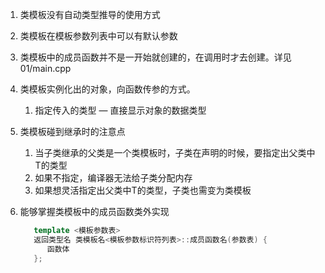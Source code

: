 1. 类模板没有自动类型推导的使用方式
2. 类模板在模板参数列表中可以有默认参数


1. 类模板中的成员函数并不是一开始就创建的，在调用时才去创建。详见01/main.cpp

1. 类模板实例化出的对象，向函数传参的方式。
   1. 指定传入的类型 — 直接显示对象的数据类型

1. 类模板碰到继承时的注意点
   1. 当子类继承的父类是一个类模板时，子类在声明的时候，要指定出父类中T的类型 
   2. 如果不指定，编译器无法给子类分配内存
   3. 如果想灵活指定出父类中T的类型，子类也需变为类模板

1. 能够掌握类模板中的成员函数类外实现
   ```cpp
      template <模板参数表>
      返回类型名 类模板名<模板参数标识符列表>::成员函数名(参数表) {
         函数体
      };
   ```